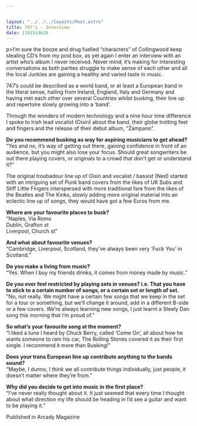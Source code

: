 ```yaml
---


layout: "../../../layouts/Post.astro"
title: 747's - Interview
date: 1191514628
---
```

p>I&rsquo;m sure the booze and drug fuelled &ldquo;characters&rdquo; of Collingwood keep stealing CD&rsquo;s from my post box, as yet again I enter an interview with an artist who&rsquo;s album I never received. Never mind, it&rsquo;s making for interesting conversations as both parties struggle to make sense of each other and all the local Junkies are gaining a healthy and varied taste in music.

747&rsquo;s could be described as a world band, or at least a European band in the literal sense, hailing from Ireland, England, Italy and Germany and having met each other over several Countries whilst busking, their line up and repertoire slowly growing into a &lsquo;band&rsquo;.

Through the wonders of modern technology and a nine hour time difference I spoke to Irish lead vocalist (Oisin) about the band, their globe trotting feet and fingers and the release of their debut album, &ldquo;Zampano&rdquo;.

<strong>Do you recommend busking as way for aspiring musicians to get ahead?</strong><br />  &ldquo;Yes and no, it&rsquo;s way of getting out there, gaining confidence in front of an audience, but you might also lose your focus. Should great songwriters be out there playing covers, or originals to a crowd that don&rsquo;t get or understand it?&rdquo;

The original troubadour line up of Oisin and vocalist / bassist (Ned) started with an intriguing set of Punk band covers from the likes of UK Subs and Stiff Little Fingers interspersed with more traditional fare from the likes of the Beatles and The Kinks, slowly adding more original material into an eclectic line up of songs, they would have got a few Euros from me.

<strong>Where are your favourite places to busk?</strong><br />  &ldquo;Naples, Via Romo<br />  Dublin, Grafton st<br />  Liverpool, Church st&rdquo;

<strong>And what about favourite venues?</strong><br />  &ldquo;Cambridge, Liverpool, Scotland, they&rsquo;ve always been very &lsquo;Fuck You&rsquo; in Scotland.&rdquo;

<strong>Do you make a living from music?</strong><br />  &ldquo;Yes. When I buy my friends drinks, it comes from money made by music.&rdquo;

<strong>Do you ever feel restricted by playing sets in venues? i.e. That you have to stick to a certain number of songs, or a certain set or length of set.</strong><br />  &ldquo;No, not really. We might have a certain few songs that we keep in the set for a tour or something, but we&rsquo;ll change it around, add in a different B-side or a few covers. We&rsquo;re always learning new songs, I just learnt a Steely Dan song this morning that I&rsquo;m proud of.&rdquo;

<strong>So what&rsquo;s your favourite song at the moment?</strong><br />  &ldquo;I liked a tune I heard by Chuck Berry, called &lsquo;Come On&rsquo;, all about how he wants someone to ram his car, The Rolling Stones covered it as their first single. I recommend it more than Busking!&rdquo;

<strong>Does your trans European line up contribute anything to the bands sound?</strong><br />  &ldquo;Maybe, I dunno, I think we all contribute things individually, just people, it doesn&rsquo;t matter where they&rsquo;re from.&rdquo;

<strong>Why did you decide to get into music in the first place?</strong><br />  &ldquo;I&rsquo;ve never really thought about it. It just seemed that every time I thought about what direction my life should be heading in I&rsquo;d see a guitar and want to be playing it.&rdquo;


Published in Arcady Magazine
